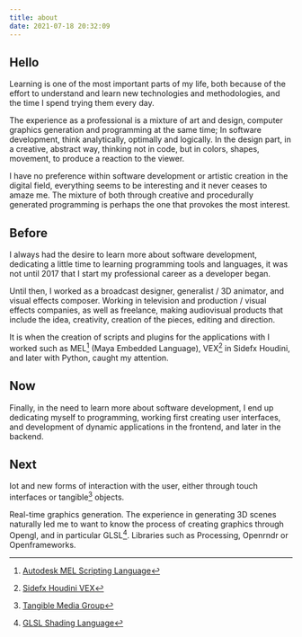```yaml
---
title: about
date: 2021-07-18 20:32:09
---
```

## Hello
Learning is one of the most important parts of my life, both because of the effort to understand and learn new technologies and methodologies, and the time I spend trying them every day.

The experience as a professional is a mixture of art and design, computer graphics generation and programming at the same time; In software development, think analytically, optimally and logically. In the design part, in a creative, abstract way, thinking not in code, but in colors, shapes, movement, to produce a reaction to the viewer.

I have no preference within software development or artistic creation in the digital field, everything seems to be interesting and it never ceases to amaze me. The mixture of both through creative and procedurally generated programming is perhaps the one that provokes the most interest.

## Before
I always had the desire to learn more about software development, dedicating a little time to learning programming tools and languages, it was not until 2017 that I start my professional career as a developer began.

Until then, I worked as a broadcast designer, generalist / 3D animator, and visual effects composer. Working in television and production / visual effects companies, as well as freelance, making audiovisual products that include the idea, creativity, creation of the pieces, editing and direction.

It is when the creation of scripts and plugins for the applications with I worked such as MEL[^1]  (Maya Embedded Language), VEX[^2] in Sidefx Houdini, and later with Python, caught my attention.

## Now
Finally, in the need to learn more about software development, I end up dedicating myself to programming, working first creating user interfaces, and development of dynamic applications in the frontend, and later in the backend.

## Next
Iot and new forms of interaction with the user, either through touch interfaces or tangible[^3] objects.

Real-time graphics generation. The experience in generating 3D scenes naturally led me to want to know the process of creating graphics through Opengl, and in particular GLSL[^4]. Libraries such as Processing, Openrndr or Openframeworks.


[^1]: [Autodesk MEL Scripting Language](https://knowledge.autodesk.com/support/maya/learn-explore/caas/CloudHelp/cloudhelp/2022/ENU/Maya-Scripting/files/GUID-60178D44-9990-45B4-8B43-9429D54DF70E-htm.html)
[^2]: [Sidefx Houdini VEX](https://www.sidefx.com/docs/houdini/vex/lang.html)
[^3]: [Tangible Media Group](https://tangible.media.mit.edu/)
[^4]: [GLSL Shading Language](https://www.khronos.org/opengl/wiki/Core_Language_(GLSL))
